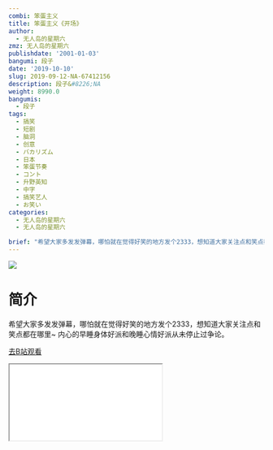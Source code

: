 ```yaml
---
combi: 笨蛋主义
title: 笨蛋主义《开场》
author:
  - 无人岛的星期六
zmz: 无人岛的星期六
publishdate: '2001-01-03'
bangumi: 段子
date: '2019-10-10'
slug: 2019-09-12-NA-67412156
description: 段子&#8226;NA
weight: 8990.0
bangumis:
  - 段子
tags:
  - 搞笑
  - 短剧
  - 脑洞
  - 创意
  - バカリズム
  - 日本
  - 笨蛋节奏
  - コント
  - 升野英知
  - 中字
  - 搞笑艺人
  - お笑い
categories:
  - 无人岛的星期六
  - 无人岛的星期六

brief: "希望大家多发发弹幕，哪怕就在觉得好笑的地方发个2333，想知道大家关注点和笑点都在哪里~ 内心的早睡身体好派和晚睡心情好派从未停止过争论。"
---
```

![](https://raw.githubusercontent.com/tcgriffith/owaraisite/master/static/tmpimg/dac48011f2ca583eac84b58fac625b00f02f2b52.jpg.480.jpg)
# 简介  
希望大家多发发弹幕，哪怕就在觉得好笑的地方发个2333，想知道大家关注点和笑点都在哪里~
内心的早睡身体好派和晚睡心情好派从未停止过争论。  

[去B站观看](https://www.bilibili.com/video/av67412156/)
<div class ="resp-container"><iframe class="testiframe" src="//player.bilibili.com/player.html?aid=67412156"", scrolling="no", allowfullscreen="true" > </iframe></div> 
